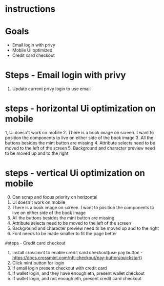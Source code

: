 # instructions
# Goals
- Email login with privy
- Mobile Ui optimized
- Credit card checkout

# Steps - Email login with privy

1. Update current privy login to use email

# steps - horizontal Ui optimization on mobile

1, Ui doesn't work on mobile
2. There is a book image on screen. I want to position the components to live on either side of the book image
3. All the buttons besides the mint button are missing
4. Attribute selects need to be moved to the left of the screen
5. Background and character preview need to be moved up and to the right

# steps - vertical Ui optimization on mobile

0. Can scrap and focus priority on horizontal 
1. Ui doesn't work on mobile
2. There is a book image on screen. I want to position the components to live on either side of the book image
3. All the buttons besides the mint button are missing
4. Attribute selects need to be moved to the left of the screen
5. Background and character preview need to be moved up and to the right
6. Font needs to be made smaller to fit the page better

#steps - Credit card checkout

1. Install crossmint to enable credit card checkout(use pay button - https://docs.crossmint.com/nft-checkout/pay-button/quickstart)
2. Click mint button for login
3. If email login present checkout with credit card
4. If wallet login, and they have enough eth, present wallet checkout
5. If wallet login, and not enough eth, present credit card checkout